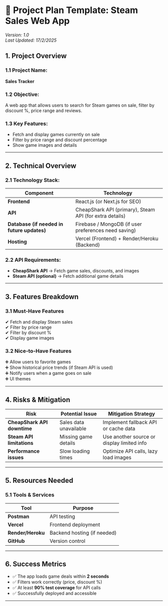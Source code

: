 # **📌 Project Plan Template: Steam Sales Web App**  
*Version: 1.0*  
*Last Updated: 17/2/2025*  

## **1. Project Overview**  
### **1.1 Project Name:**  
**Sales Tracker**  

### **1.2 Objective:**  
A web app that allows users to search for Steam games on sale, filter by discount %, price range and reviews.  

### **1.3 Key Features:**  
- Fetch and display games currently on sale  
- Filter by price range and discount percentage  
- Show game images and details  

---

## **2. Technical Overview**  
### **2.1 Technology Stack:**  
| Component  | Technology |
|------------|------------|
| **Frontend**  | React.js (or Next.js for SEO) |
| **API**  | CheapShark API (primary), Steam API (for extra details) |
| **Database (if needed in future updates)**  | Firebase / MongoDB (if user preferences need saving) |
| **Hosting**  | Vercel (Frontend) + Render/Heroku (Backend) |

### **2.2 API Requirements:**  
- **CheapShark API** → Fetch game sales, discounts, and images  
- **Steam API (optional)** → Fetch additional game details  

---

## **3. Features Breakdown**  
### **3.1 Must-Have Features**  
✔ Fetch and display Steam sales  
✔ Filter by price range  
✔ Filter by discount %  
✔ Display game images  

### **3.2 Nice-to-Have Features**  
➕ Allow users to favorite games  
➕ Show historical price trends (if Steam API is used)  
➕ Notify users when a game goes on sale  
➕ UI themes

---

## **4. Risks & Mitigation**  
| Risk | Potential Issue | Mitigation Strategy |
|------------|--------------------|------------------|
| **CheapShark API downtime** | Sales data unavailable | Implement fallback API or cache data |
| **Steam API limitations** | Missing game details | Use another source or display limited info |
| **Performance issues** | Slow loading times | Optimize API calls, lazy load images |

---

## **5. Resources Needed**  
### **5.1 Tools & Services**  
| Tool | Purpose |
|------------|------------|
| **Postman** | API testing |
| **Vercel** | Frontend deployment |
| **Render/Heroku** | Backend hosting (if needed) |
| **GitHub** | Version control |

---

## **6. Success Metrics**  
- ✅ The app loads game deals within **2 seconds**  
- ✅ Filters work correctly (price, discount %)  
- ✅ At least **90% test coverage** for API calls  
- ✅ Successfully deployed and accessible  

---